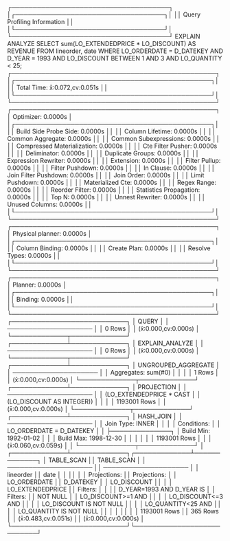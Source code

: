 ┌─────────────────────────────────────┐
│┌───────────────────────────────────┐│
││    Query Profiling Information    ││
│└───────────────────────────────────┘│
└─────────────────────────────────────┘
EXPLAIN ANALYZE  SELECT     sum(LO_EXTENDEDPRICE * LO_DISCOUNT) AS REVENUE FROM     lineorder,     date WHERE     LO_ORDERDATE = D_DATEKEY     AND D_YEAR = 1993     AND LO_DISCOUNT BETWEEN 1 AND 3     AND LO_QUANTITY < 25;
┌────────────────────────────────────────────────┐
│┌──────────────────────────────────────────────┐│
││              Total Time: x̄:0.072,cv:0.051s             ││
│└──────────────────────────────────────────────┘│
└────────────────────────────────────────────────┘
┌────────────────────────────────────────────────┐
│               Optimizer: 0.0000s               │
│┌──────────────────────────────────────────────┐│
││        Build Side Probe Side: 0.0000s        ││
││           Column Lifetime: 0.0000s           ││
││           Common Aggregate: 0.0000s          ││
││        Common Subexpressions: 0.0000s        ││
││      Compressed Materialization: 0.0000s     ││
││          Cte Filter Pusher: 0.0000s          ││
││             Deliminator: 0.0000s             ││
││           Duplicate Groups: 0.0000s          ││
││         Expression Rewriter: 0.0000s         ││
││              Extension: 0.0000s              ││
││            Filter Pullup: 0.0000s            ││
││           Filter Pushdown: 0.0000s           ││
││              In Clause: 0.0000s              ││
││         Join Filter Pushdown: 0.0000s        ││
││              Join Order: 0.0000s             ││
││            Limit Pushdown: 0.0000s           ││
││           Materialized Cte: 0.0000s          ││
││             Regex Range: 0.0000s             ││
││            Reorder Filter: 0.0000s           ││
││        Statistics Propagation: 0.0000s       ││
││                Top N: 0.0000s                ││
││           Unnest Rewriter: 0.0000s           ││
││            Unused Columns: 0.0000s           ││
│└──────────────────────────────────────────────┘│
└────────────────────────────────────────────────┘
┌────────────────────────────────────────────────┐
│            Physical planner: 0.0000s           │
│┌──────────────────────────────────────────────┐│
││            Column Binding: 0.0000s           ││
││             Create Plan: 0.0000s             ││
││            Resolve Types: 0.0000s            ││
│└──────────────────────────────────────────────┘│
└────────────────────────────────────────────────┘
┌────────────────────────────────────────────────┐
│                Planner: 0.0000s                │
│┌──────────────────────────────────────────────┐│
││               Binding: 0.0000s               ││
│└──────────────────────────────────────────────┘│
└────────────────────────────────────────────────┘
┌───────────────────────────┐
│           QUERY           │
│    ────────────────────   │
│           0 Rows          │
│          (x̄:0.000,cv:0.000s)          │
└─────────────┬─────────────┘
┌─────────────┴─────────────┐
│      EXPLAIN_ANALYZE      │
│    ────────────────────   │
│           0 Rows          │
│          (x̄:0.000,cv:0.000s)          │
└─────────────┬─────────────┘
┌─────────────┴─────────────┐
│    UNGROUPED_AGGREGATE    │
│    ────────────────────   │
│    Aggregates: sum(#0)    │
│                           │
│           1 Rows          │
│          (x̄:0.000,cv:0.000s)          │
└─────────────┬─────────────┘
┌─────────────┴─────────────┐
│         PROJECTION        │
│    ────────────────────   │
│  (LO_EXTENDEDPRICE * CAST │
│ (LO_DISCOUNT AS INTEGER)) │
│                           │
│        1193001 Rows       │
│          (x̄:0.000,cv:0.000s)          │
└─────────────┬─────────────┘
┌─────────────┴─────────────┐
│         HASH_JOIN         │
│    ────────────────────   │
│      Join Type: INNER     │
│                           │
│        Conditions:        │
│  LO_ORDERDATE = D_DATEKEY │
│                           ├──────────────┐
│   Build Min: 1992-01-02   │              │
│   Build Max: 1998-12-30   │              │
│                           │              │
│        1193001 Rows       │              │
│          (x̄:0.060,cv:0.059s)          │              │
└─────────────┬─────────────┘              │
┌─────────────┴─────────────┐┌─────────────┴─────────────┐
│         TABLE_SCAN        ││         TABLE_SCAN        │
│    ────────────────────   ││    ────────────────────   │
│         lineorder         ││            date           │
│                           ││                           │
│        Projections:       ││        Projections:       │
│        LO_ORDERDATE       ││         D_DATEKEY         │
│        LO_DISCOUNT        ││                           │
│      LO_EXTENDEDPRICE     ││          Filters:         │
│                           ││ D_YEAR=1993 AND D_YEAR IS │
│          Filters:         ││          NOT NULL         │
│     LO_DISCOUNT>=1 AND    ││                           │
│     LO_DISCOUNT<=3 AND    ││                           │
│   LO_DISCOUNT IS NOT NULL ││                           │
│     LO_QUANTITY<25 AND    ││                           │
│   LO_QUANTITY IS NOT NULL ││                           │
│                           ││                           │
│        1193001 Rows       ││          365 Rows         │
│          (x̄:0.483,cv:0.051s)          ││          (x̄:0.000,cv:0.000s)          │
└───────────────────────────┘└───────────────────────────┘

